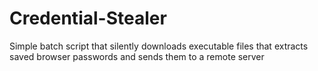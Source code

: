 # Credential-Stealer
Simple batch script that silently downloads executable files that extracts saved browser passwords and sends them to a remote server
